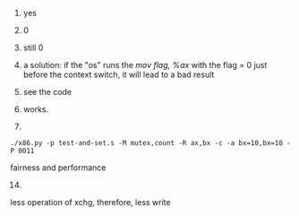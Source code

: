 1.  yes

2.  0

3.  still 0

4.  a solution: if the "os" runs the *mov  flag, %ax* with the flag = 0 just before the context switch, it will lead to a bad result

5.  see the code

6.  works.

7.  
```
./x86.py -p test-and-set.s -M mutex,count -R ax,bx -c -a bx=10,bx=10 -P 0011
```
fairness and performance

14. 
less operation of xchg, therefore, less write